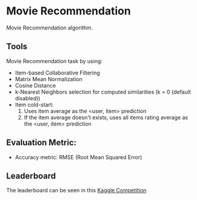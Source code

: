 # Movie Recommendation

Movie Recommendation algorithm.

## Tools

Movie Recommendation task by using:

- Item-based Collaborative Filtering
- Matrix Mean Normalization
- Cosine Distance
- k-Nearest Neighbors selection for computed similarities (k = 0 (default disabled))
- Item cold-start:
  1. Uses item average as the <user, item> prediction
  2. If the item average doesn't exists, uses all items rating average as the <user, item> prediction
  
## Evaluation Metric:
  
- Accuracy metric: RMSE (Root Mean Squared Error)

## Leaderboard

The leaderboard can be seen in this [Kaggle Competition](https://www.kaggle.com/c/recsys-20191-cfmr/leaderboard)
